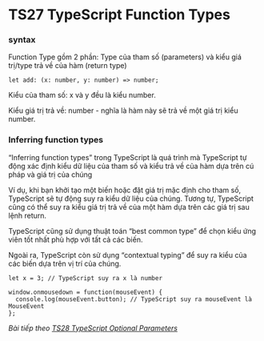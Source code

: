 # TS27 TypeScript Function Types

### syntax

Function Type gồm 2 phần: Type của tham số (parameters) và kiểu giá trị/type trả về của
hàm (return type)

```
let add: (x: number, y: number) => number;
```

Kiểu của tham số: x và y đều là kiểu number.

Kiểu giá trị trả về: number - nghĩa là hàm này sẽ trả về một giá trị kiểu number.

### Inferring function types

“Inferring function types” trong TypeScript là quá trình mà TypeScript tự động xác định kiểu dữ liệu của tham số và kiểu trả về của hàm dựa trên cú pháp và giá trị của chúng

Ví dụ, khi bạn khởi tạo một biến hoặc đặt giá trị mặc định cho tham số, TypeScript sẽ tự động suy ra kiểu dữ liệu của chúng. Tương tự, TypeScript cũng có thể suy ra kiểu giá trị trả về của một hàm dựa trên các giá trị sau lệnh return.

TypeScript cũng sử dụng thuật toán “best common type” để chọn kiểu ứng viên tốt nhất phù hợp với tất cả các biến.

Ngoài ra, TypeScript còn sử dụng “contextual typing” để suy ra kiểu của các biến dựa trên vị trí của chúng.

```
let x = 3; // TypeScript suy ra x là number
```

```
window.onmousedown = function(mouseEvent) {
  console.log(mouseEvent.button); // TypeScript suy ra mouseEvent là MouseEvent
};
```

*Bài tiếp theo [TS28 TypeScript Optional Parameters ](/session/session_028_ts_optional_parameters.md)*
